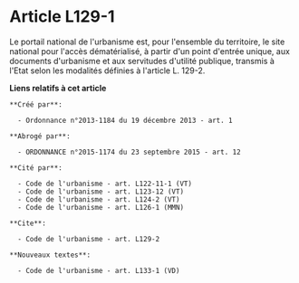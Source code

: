 # Article L129-1

Le portail national de l'urbanisme est, pour l'ensemble du territoire, le site national pour l'accès dématérialisé, à partir
d'un point d'entrée unique, aux documents d'urbanisme et aux servitudes d'utilité publique, transmis à l'Etat selon les
modalités définies à l'article L. 129-2.

**Liens relatifs à cet article**

	**Créé par**:

	  - Ordonnance n°2013-1184 du 19 décembre 2013 - art. 1

	**Abrogé par**:

	  - ORDONNANCE n°2015-1174 du 23 septembre 2015 - art. 12

	**Cité par**:

	  - Code de l'urbanisme - art. L122-11-1 (VT)
	  - Code de l'urbanisme - art. L123-12 (VT)
	  - Code de l'urbanisme - art. L124-2 (VT)
	  - Code de l'urbanisme - art. L126-1 (MMN)

	**Cite**:

	  - Code de l'urbanisme - art. L129-2

	**Nouveaux textes**:

	  - Code de l'urbanisme - art. L133-1 (VD)
